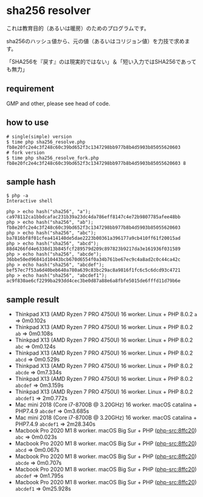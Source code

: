 # sha256 resolver

これは教育目的（あるいは暖房）のためのプログラムです。

sha256のハッシュ値から、元の値（あるいはコリジョン値）を力技で求めます。

「SHA256を『戻す』のは現実的ではない」＆「短い入力ではSHA256であっても無力」

## requirement

GMP and other, please see head of code.

## how to use

```
# single(simple) version
$ time php sha256_resolve.php fb8e20fc2e4c3f248c60c39bd652f3c1347298bb977b8b4d5903b85055620603
# fork version
$ time php sha256_resolve_fork.php fb8e20fc2e4c3f248c60c39bd652f3c1347298bb977b8b4d5903b85055620603 8
```

## sample hash

```
$ php -a
Interactive shell

php > echo hash("sha256", "a");
ca978112ca1bbdcafac231b39a23dc4da786eff8147c4e72b9807785afee48bb
php > echo hash("sha256", "ab");
fb8e20fc2e4c3f248c60c39bd652f3c1347298bb977b8b4d5903b85055620603
php > echo hash("sha256", "abc");
ba7816bf8f01cfea414140de5dae2223b00361a396177a9cb410ff61f20015ad
php > echo hash("sha256", "abcd");
88d4266fd4e6338d13b845fcf289579d209c897823b9217da3e161936f031589
php > echo hash("sha256", "abcde");
36bbe50ed96841d10443bcb670d6554f0a34b761be67ec9c4a8ad2c0c44ca42c
php > echo hash("sha256", "abcdef");
bef57ec7f53a6d40beb640a780a639c83bc29ac8a9816f1fc6c5c6dcd93c4721
php > echo hash("sha256", "abcdef1");
ac9f830ae6cf2299ba293dd4cec3be0d87a88e6a8fbfe5015de6fffd11d79b6e
```

## sample result

- Thinkpad X13 (AMD Ryzen 7 PRO 4750U) 16 worker. Linux + PHP 8.0.2 `a` => 0m0.102s
- Thinkpad X13 (AMD Ryzen 7 PRO 4750U) 16 worker. Linux + PHP 8.0.2 `ab` => 0m0.108s
- Thinkpad X13 (AMD Ryzen 7 PRO 4750U) 16 worker. Linux + PHP 8.0.2 `abc` => 0m0.124s
- Thinkpad X13 (AMD Ryzen 7 PRO 4750U) 16 worker. Linux + PHP 8.0.2 `abcd` => 0m0.529s
- Thinkpad X13 (AMD Ryzen 7 PRO 4750U) 16 worker. Linux + PHP 8.0.2 `abcde` => 0m7.334s
- Thinkpad X13 (AMD Ryzen 7 PRO 4750U) 16 worker. Linux + PHP 8.0.2 `abcdef` => 0m3.159s
- Thinkpad X13 (AMD Ryzen 7 PRO 4750U) 16 worker. Linux + PHP 8.0.2 `abcdef1` => 2m0.772s
- Mac mini 2018 (Core i7-8700B @ 3.20GHz) 16 worker. macOS catalina + PHP7.4.9 `abcdef` => 0m3.685s
- Mac mini 2018 (Core i7-8700B @ 3.20GHz) 16 worker. macOS catalina + PHP7.4.9 `abcdef1` => 2m28.340s
- Macbook Pro 2020 M1 8 worker. macOS Big Sur + PHP ([php-src:8ffc20](https://github.com/php/php-src/tree/8ffc20ace6c8a59b30aea53e2100aa26e4f1f3ee)) `abc` => 0m0.023s
- Macbook Pro 2020 M1 8 worker. macOS Big Sur + PHP ([php-src:8ffc20](https://github.com/php/php-src/tree/8ffc20ace6c8a59b30aea53e2100aa26e4f1f3ee)) `abcd` => 0m0.067s
- Macbook Pro 2020 M1 8 worker. macOS Big Sur + PHP ([php-src:8ffc20](https://github.com/php/php-src/tree/8ffc20ace6c8a59b30aea53e2100aa26e4f1f3ee)) `abcde` => 0m0.707s
- Macbook Pro 2020 M1 8 worker. macOS Big Sur + PHP ([php-src:8ffc20](https://github.com/php/php-src/tree/8ffc20ace6c8a59b30aea53e2100aa26e4f1f3ee)) `abcdef` => 0m1.795s
- Macbook Pro 2020 M1 8 worker. macOS Big Sur + PHP ([php-src:8ffc20](https://github.com/php/php-src/tree/8ffc20ace6c8a59b30aea53e2100aa26e4f1f3ee)) `abcdef1` => 0m25.928s
